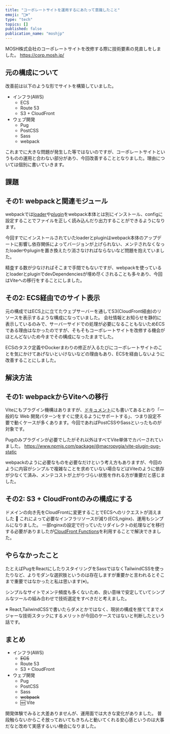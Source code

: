 ```yaml
---
title: "コーポレートサイトを運用するにあたって意識したこと"
emoji: "🐻‍❄️"
type: "tech"
topics: []
published: false
publication_name: "moshjp"
---
```


MOSH株式会社のコーポレートサイトを改修する際に技術要素の見直しをしました。
https://corp.mosh.jp/

## 元の構成について

改善前は以下のような形でサイトを構築していました。

- インフラ(AWS)
    - ECS
    - Route 53
    - S3 + CloudFront
- ウェブ開発
    - Pug
    - PostCSS
    - Sass
    - webpack

これまでに大きな問題が発生した等ではないのですが、コーポレートサイトというものの運用と合わない部分があり、今回改善することとなりました。理由については個別に書いていきます。

## 課題

## その1: webpackと関連モジュール

webpackでは[loader](https://webpack.js.org/concepts/loaders/)や[plugin](https://webpack.js.org/concepts/plugins/)をwebpack本体とは別にインストール、configに設定することでファイルを正しく読み込んだり出力することができるようになります。

今回すでにインストールされていたloaderとpluginはwebpack本体のアップデートに影響し依存関係によってバージョンが上げられない、メンテされなくなったloaderやpluginを置き換えたり消さなければならないなど問題を抱えていました。

精査する数が少なければそこまで手間でもないですが、webpackを使っているとloaderとpluginでdevDependenciesが埋め尽くされることも多々あり、今回はViteへの移行をすることにしました。

## その2: ECS経由でのサイト表示

元の構成ではECS上に立てたウェブサーバーを通してS3(CloudFront経由)のリソースを表示するような構成になっていました。
会社情報とお知らせを静的に表示しているのみで、サーバーサイドでの処理が必要になることもないためECSである理由はなかったのですが、そもそもコーポレートサイトを改修する機会がほとんどないため今までその構成になったままでした。

ECSのタスク定義やDockerまわりの修正が入るたびにコーポレートサイトのことを気にかけてあげないといけないなどの理由もあり、ECSを経由しないように改善することにしました。

## 解決方法

## その1: webpackからViteへの移行

Viteにもプラグイン機構はありますが、[ドキュメント](https://ja.vitejs.dev/plugins/)にも書いてあるとおり「一般的な Web 開発パターンをすぐに使えるようにサポートする」、つまり設定不要で動くケースが多くあります。今回であればPostCSSやSassといったものが対象です。

Pugのみプラグインが必要でしたがそれ以外はすべてVite単体でカバーされていました。
https://www.npmjs.com/package/@macropygia/vite-plugin-pug-static

webpackのように必要なものを必要なだけという考え方もありますが、今回のように内容がシンプルで複雑なことを求めていない場合などはViteのように依存が少なくて済み、メンテコストが上がりづらい状態を作れる方が重要だと感じました。

## その2: S3 + CloudFrontのみの構成にする

ドメインの向き先をCloudFrontに変更することでECSへのリクエストが消えました 👋
これによって必要なインフラリソースが減り(ECS,nginx)、運用もシンプルになりました。
一部nginxの設定で行っていたリダイレクトの処理などを移行する必要がありましたが[CloudFront Functions](https://docs.aws.amazon.com/ja_jp/AmazonCloudFront/latest/DeveloperGuide/cloudfront-functions.html)を利用することで解決できました。

## やらなかったこと

たとえばPugをReactにしたりスタイリングをSassではなくTailwindCSSを使ったりなど、よりモダンな選択肢というのは存在しますが重要かと言われるとそこまで重要ではなかったと私は思います(※)。

シンプルなサイトでメンテ頻度も多くないため、良い意味で安定していてシンプルなツールの組み合わせで技術選定をすべきだと考えました。

※ React,TailwindCSSで書いたらダメとかではなく、現状の構成を捨ててまでメジャーな技術スタックにするメリットが今回のケースではないと判断したという話です。

## まとめ

- インフラ(AWS)
    - ~~ECS~~
    - Route 53
    - S3 + CloudFront
- ウェブ開発
    - Pug
    - PostCSS
    - Sass
    - ~~webpack~~
    - 🆕 Vite

開発体験でみると大差ありませんが、運用面では大きな変化がありました。
普段触らないからこそ放っておいてもきちんと動いてくれる安心感というのは大事だなと改めて実感するいい機会になりました。
